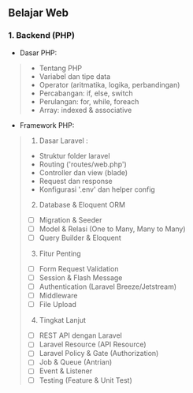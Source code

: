 ## Belajar Web

### 1. Backend (PHP)

* Dasar PHP:
> * Tentang PHP
> * Variabel dan tipe data
> * Operator (aritmatika, logika, perbandingan)
> * Percabangan: if, else, switch
> * Perulangan: for, while, foreach
> * Array: indexed & associative

* Framework PHP:
> 1. Dasar Laravel :
> * Struktur folder laravel
> * Routing ('routes/web.php')
> * Controller dan view (blade)
> * Request dan response
> * Konfigurasi '.env' dan helper config
> 
> 2. Database & Eloquent ORM
> * [ ] Migration & Seeder
> * [ ] Model & Relasi (One to Many, Many to Many)
> * [ ] Query Builder & Eloquent
> 
> 3. Fitur Penting
> * [ ] Form Request Validation
> * [ ] Session & Flash Message
> * [ ] Authentication (Laravel Breeze/Jetstream)
> * [ ] Middleware
> * [ ] File Upload
>
> 4. Tingkat Lanjut
> * [ ] REST API dengan Laravel
> * [ ] Laravel Resource (API Resource)
> * [ ] Laravel Policy & Gate (Authorization)
> * [ ] Job & Queue (Antrian)
> * [ ] Event & Listener
> * [ ] Testing (Feature & Unit Test)
